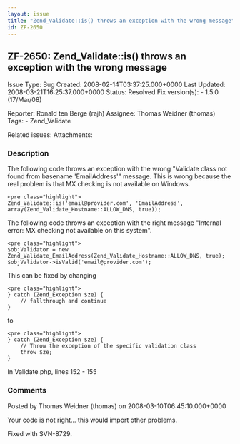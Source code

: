 ```yaml
---
layout: issue
title: "Zend_Validate::is() throws an exception with the wrong message"
id: ZF-2650
---
```


ZF-2650: Zend\_Validate::is() throws an exception with the wrong message
------------------------------------------------------------------------

 Issue Type: Bug Created: 2008-02-14T03:37:25.000+0000 Last Updated: 2008-03-21T16:25:37.000+0000 Status: Resolved Fix version(s): - 1.5.0 (17/Mar/08)
 
 Reporter:  Ronald ten Berge (rajh)  Assignee:  Thomas Weidner (thomas)  Tags: - Zend\_Validate
 
 Related issues: 
 Attachments: 
### Description

The following code throws an exception with the wrong "Validate class not found from basename 'EmailAddress'" message. This is wrong because the real problem is that MX checking is not available on Windows.

 
    <pre class="highlight">
    Zend_Validate::is('email@provider.com', 'EmailAddress', array(Zend_Validate_Hostname::ALLOW_DNS, true));


The following code throws an exception with the right message "Internal error: MX checking not available on this system".

 
    <pre class="highlight">
    $objValidator = new Zend_Validate_EmailAddress(Zend_Validate_Hostname::ALLOW_DNS, true);
    $objValidator->isValid('email@provider.com');


This can be fixed by changing

 
    <pre class="highlight">
    } catch (Zend_Exception $ze) {
        // fallthrough and continue
    }


to

 
    <pre class="highlight">
    } catch (Zend_Exception $ze) {
        // Throw the exception of the specific validation class
        throw $ze;
    }


In Validate.php, lines 152 - 155

 

 

### Comments

Posted by Thomas Weidner (thomas) on 2008-03-10T06:45:10.000+0000

Your code is not right... this would import other problems.

Fixed with SVN-8729.

 

 